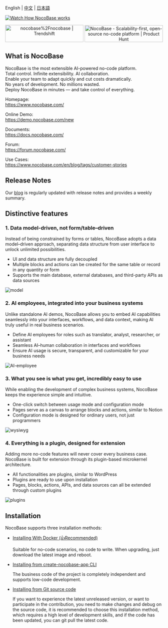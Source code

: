 English | [中文](./README.zh-CN.md) | [日本語](./README.ja-JP.md)

[![Watch How NocoBase works](https://static-docs.nocobase.com/youtube-cover.png)](https://youtu.be/FrtCxWYhxFk?si=yzV0ObVGtulCFB-X)

<p align="center">
<a href="https://trendshift.io/repositories/4112" target="_blank"><img src="https://trendshift.io/api/badge/repositories/4112" alt="nocobase%2Fnocobase | Trendshift" style="width: 250px; height: 55px;" width="250" height="55"/></a>
<a href="https://www.producthunt.com/posts/nocobase?embed=true&utm_source=badge-top-post-topic-badge&utm_medium=badge&utm_souce=badge-nocobase" target="_blank"><img src="https://api.producthunt.com/widgets/embed-image/v1/top-post-topic-badge.svg?post_id=456520&theme=light&period=weekly&topic_id=267" alt="NocoBase - Scalability&#0045;first&#0044;&#0032;open&#0045;source&#0032;no&#0045;code&#0032;platform | Product Hunt" style="width: 250px; height: 54px;" width="250" height="54" /></a>
</p>

## What is NocoBase

NocoBase is the most extensible AI-powered no-code platform.   
Total control. Infinite extensibility. AI collaboration.  
Enable your team to adapt quickly and cut costs dramatically.  
No years of development. No millions wasted.  
Deploy NocoBase in minutes — and take control of everything.

Homepage:  
https://www.nocobase.com/  

Online Demo:  
https://demo.nocobase.com/new

Documents:  
https://docs.nocobase.com/

Forum:  
https://forum.nocobase.com/

Use Cases:  
https://www.nocobase.com/en/blog/tags/customer-stories

## Release Notes

Our [blog](https://www.nocobase.com/en/blog/timeline) is regularly updated with release notes and provides a weekly summary.

## Distinctive features

### 1. Data model-driven, not form/table–driven

Instead of being constrained by forms or tables, NocoBase adopts a data model–driven approach, separating data structure from user interface to unlock unlimited possibilities.

- UI and data structure are fully decoupled
- Multiple blocks and actions can be created for the same table or record in any quantity or form
- Supports the main database, external databases, and third-party APIs as data sources

![model](https://static-docs.nocobase.com/model.png)

### 2. AI employees, integrated into your business systems
Unlike standalone AI demos, NocoBase allows you to embed AI capabilities seamlessly into your interfaces, workflows, and data context, making AI truly useful in real business scenarios.

- Define AI employees for roles such as translator, analyst, researcher, or assistant
- Seamless AI–human collaboration in interfaces and workflows
- Ensure AI usage is secure, transparent, and customizable for your business needs

![AI-employee](https://static-docs.nocobase.com/ai-employee-home.png)

### 3. What you see is what you get, incredibly easy to use

While enabling the development of complex business systems, NocoBase keeps the experience simple and intuitive.

- One-click switch between usage mode and configuration mode
- Pages serve as a canvas to arrange blocks and actions, similar to Notion
- Configuration mode is designed for ordinary users, not just programmers

![wysiwyg](https://static-docs.nocobase.com/wysiwyg.gif)

### 4. Everything is a plugin, designed for extension
Adding more no-code features will never cover every business case. NocoBase is built for extension through its plugin-based microkernel architecture.

- All functionalities are plugins, similar to WordPress
- Plugins are ready to use upon installation
- Pages, blocks, actions, APIs, and data sources can all be extended through custom plugins

![plugins](https://static-docs.nocobase.com/plugins.png)

## Installation

NocoBase supports three installation methods:

- <a target="_blank" href="https://docs.nocobase.com/welcome/getting-started/installation/docker-compose">Installing With Docker (👍Recommended)</a>

  Suitable for no-code scenarios, no code to write. When upgrading, just download the latest image and reboot.

- <a target="_blank" href="https://docs.nocobase.com/welcome/getting-started/installation/create-nocobase-app">Installing from create-nocobase-app CLI</a>

  The business code of the project is completely independent and supports low-code development.

- <a target="_blank" href="https://docs.nocobase.com/welcome/getting-started/installation/git-clone">Installing from Git source code</a>

  If you want to experience the latest unreleased version, or want to participate in the contribution, you need to make changes and debug on the source code, it is recommended to choose this installation method, which requires a high level of development skills, and if the code has been updated, you can git pull the latest code.
